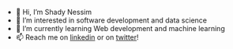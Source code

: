 - 👋 Hi, I’m Shady Nessim
- 👀 I’m interested in software development and data science
- 🌱 I’m currently learning Web development and machine learning
- 📫 Reach me on [linkedin](https://www.linkedin.com/in/shady-nessim53/) or on [twitter](https://www.twitter.com/not_so_shady_)!
